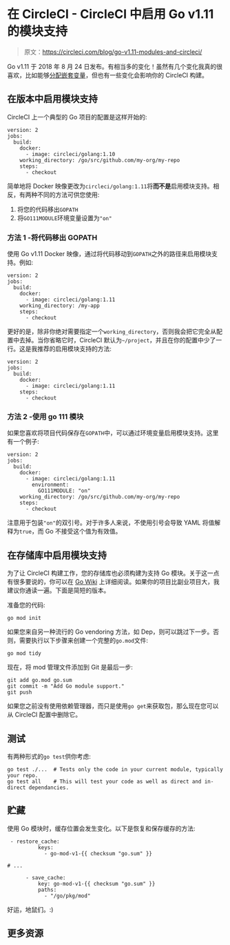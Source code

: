 # 在 CircleCI - CircleCI 中启用 Go v1.11 的模块支持

> 原文：<https://circleci.com/blog/go-v1.11-modules-and-circleci/>

Go v1.11 于 2018 年 8 月 24 日发布。有相当多的变化！虽然有几个变化我真的很喜欢，比如能够[分配嵌套变量](https://golang.org/doc/go1.11#text/template)，但也有一些变化会影响你的 CircleCI 构建。

## 在版本中启用模块支持

CircleCI 上一个典型的 Go 项目的配置是这样开始的:

```
version: 2
jobs:
  build:
    docker:
      - image: circleci/golang:1.10
    working_directory: /go/src/github.com/my-org/my-repo
    steps:
      - checkout 
```

简单地将 Docker 映像更改为`circleci/golang:1.11`将**而不是**启用模块支持。相反，有两种不同的方法可供您使用:

1.  将您的代码移出`GOPATH`
2.  将`GO111MODULE`环境变量设置为`"on"`

### 方法 1 -将代码移出 GOPATH

使用 Go v1.11 Docker 映像，通过将代码移动到`GOPATH`之外的路径来启用模块支持。例如:

```
version: 2
jobs:
  build:
    docker:
      - image: circleci/golang:1.11
    working_directory: /my-app
    steps:
      - checkout 
```

更好的是，除非你绝对需要指定一个`working_directory`，否则我会把它完全从配置中去掉。当你省略它时，CircleCI 默认为`~/project`，并且在你的配置中少了一行。这是我推荐的启用模块支持的方法:

```
version: 2
jobs:
  build:
    docker:
      - image: circleci/golang:1.11
    steps:
      - checkout 
```

### 方法 2 -使用 go 111 模块

如果您喜欢将项目代码保存在`GOPATH`中，可以通过环境变量启用模块支持。这里有一个例子:

```
version: 2
jobs:
  build:
    docker:
      - image: circleci/golang:1.11
        environment:
          GO111MODULE: "on"
    working_directory: /go/src/github.com/my-org/my-repo
    steps:
      - checkout 
```

注意用于包装`"on"`的双引号。对于许多人来说，不使用引号会导致 YAML 将值解释为`true`，而 Go 不接受这个值为有效值。

## 在存储库中启用模块支持

为了让 CircleCI 构建工作，您的存储库也必须构建为支持 Go 模块。关于这一点有很多要说的，你可以在 [Go Wiki](https://github.com/golang/go/wiki/Modules) 上详细阅读。如果你的项目比副业项目大，我建议你通读一遍。下面是简短的版本。

准备您的代码:

```
go mod init 
```

如果您来自另一种流行的 Go vendoring 方法，如 Dep，则可以跳过下一步。否则，需要执行以下步骤来创建一个完整的`go.mod`文件:

```
go mod tidy 
```

现在，将 mod 管理文件添加到 Git 是最后一步:

```
git add go.mod go.sum
git commit -m "Add Go module support."
git push 
```

如果您之前没有使用依赖管理器，而只是使用`go get`来获取包，那么现在您可以从 CircleCI 配置中删除它。

## 测试

有两种形式的`go test`供你考虑:

```
go test ./...  # Tests only the code in your current module, typically your repo.
go test all    # This will test your code as well as direct and in-direct dependancies. 
```

## 贮藏

使用 Go 模块时，缓存位置会发生变化。以下是恢复和保存缓存的方法:

```
 - restore_cache:
          keys:
            - go-mod-v1-{{ checksum "go.sum" }}

# ...

      - save_cache:
          key: go-mod-v1-{{ checksum "go.sum" }}
          paths:
            - "/go/pkg/mod" 
```

好运，地鼠们。:)

## 更多资源